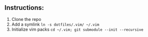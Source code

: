 ## Instructions:
1. Clone the repo
2. Add a symlink `ln -s dotfiles/.vim/ ~/.vim`
3. Initialize vim packs `cd ~/.vim; git submodule --init --recursive`
